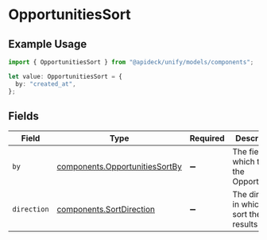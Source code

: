 # OpportunitiesSort

## Example Usage

```typescript
import { OpportunitiesSort } from "@apideck/unify/models/components";

let value: OpportunitiesSort = {
  by: "created_at",
};
```

## Fields

| Field                                                                            | Type                                                                             | Required                                                                         | Description                                                                      | Example                                                                          |
| -------------------------------------------------------------------------------- | -------------------------------------------------------------------------------- | -------------------------------------------------------------------------------- | -------------------------------------------------------------------------------- | -------------------------------------------------------------------------------- |
| `by`                                                                             | [components.OpportunitiesSortBy](../../models/components/opportunitiessortby.md) | :heavy_minus_sign:                                                               | The field on which to sort the Opportunities                                     | created_at                                                                       |
| `direction`                                                                      | [components.SortDirection](../../models/components/sortdirection.md)             | :heavy_minus_sign:                                                               | The direction in which to sort the results                                       |                                                                                  |